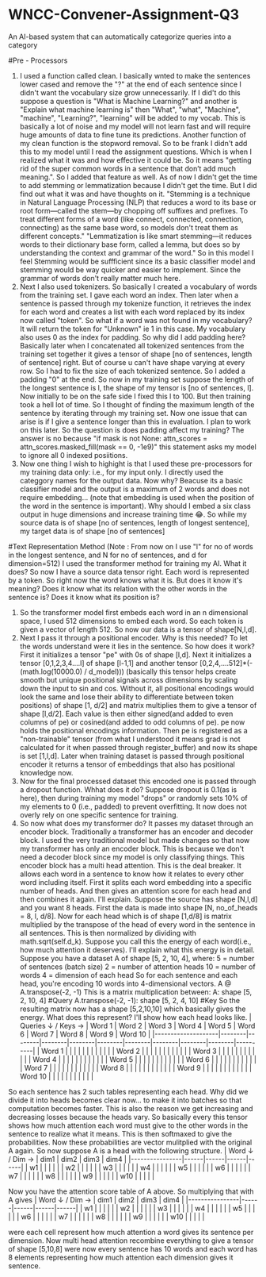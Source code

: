 # WNCC-Convener-Assignment-Q3
An AI-based system that can automatically categorize queries into a category

#Pre - Processors
1. I used a function called clean. I basically wnted to make the sentences lower cased and remove the "?" at the end of each sentence since I didn't want the vocabulary size grow unnecessarily. If I did't do this suppose a question is "What is Machine Learning?" and another is "Explain what machine learning is" then "What", "what", "Machine", "machine", "Learning?", "learning" will be added to my vocab. This is basically a lot of noise and my model will not learn fast and will require huge amounts of data to fine tune its predictions. Another function of my clean function is the stopword removal. So to be frank I didn't add this to my model until I read the assignment questions. Which is when I realized what it was and how effective it could be. So it means "getting rid of the super common words in a sentence that don’t add much meaning.". So I added that feature as well. As of now I didn't get the time to add stemming or lemmatization because I didn't get the time. But I did find out what it was and have thoughts on it. "Stemming is a technique in Natural Language Processing (NLP) that reduces a word to its base or root form—called the stem—by chopping off suffixes and prefixes. To treat different forms of a word (like connect, connected, connection, connecting) as the same base word, so models don't treat them as different concepts." "Lemmatization is like smart stemming—it reduces words to their dictionary base form, called a lemma, but does so by understanding the context and grammar of the word." So in this model I feel Stemming would be suffficient since its a basic classifier model and stemming would be way quicker and easier to implement. Since the grammar of words don't really matter much here. 
2.  Next I also used tokenizers. So basically I created a vocabulary of words from the training set. I gave each word an index. Then later when a sentence is passed through my tokenize function, it retrieves the index for each word and creates a list with each word replaced by its index now called "token". So what if a word was not found in my vocabulary? It will return the token for "Unknown" ie 1 in this case. My vocabulary also uses 0 as the index for padding. So why did I add padding here? Basically later when I concatenated all tokenized sentences from the training set together it gives a tensor of shape [no of sentences, length of sentence] right. But of course u can't have shape varying at every row. So I had to fix the size of each tokenized sentence. So I added a padding "0" at the end. So now in my training set suppose the length of the longest sentence is l, the shape of my tensor is [no of sentences, l]. Now initially to be on the safe side I fixed this l to 100. But then training took a hell lot of time. So I thought of finding the maximum length of the sentence by iterating through my training set. Now one issue that can arise is if I give a sentence longer than this in evaluation. I plan to work on this later. So the question is does padding affect my training? The answer is no because "if mask is not None: attn_scores = attn_scores.masked_fill(mask == 0, -1e9)" this statement asks my model to ignore all 0 indexed posiitions.
3. Now one thing I wish to highight is that I used these pre-processors for my training data only: i.e., for my input only. I directly used the categgory names for the output data. Now why? Beacuse its a basic classifier model and the output is a maximum of 2 words and does not require embedding... (note that embedding is used when the position of the word in the sentence is important). Why should I embed a six class output in huge dimensions and increase training time 😂. So while my source data is of shape [no of sentences, length of longest sentence], my target data is of shape [no of sentences]

#Text Representation Method   (Note : From now on I use "l" for no of words in the longest sentence, and N for no of sentences, and d for dimension=512)
I used the transformer method for training my AI. What it does? So now I have a source data tensor right. Each word is represented by a token. So right now the word knows what it is. But does it know it's meaning? Does it know what its relation with the other words in the sentence is? Does it know what its position is? 
1. So the transformer model first embeds each word in an n dimensional space, I used 512 dimensions to embed each word. So each token is given a vector of length 512. So now our data is a tensor of shape[N,l,d]. 
2. Next I pass it through a positional encoder. Why is this needed? To let the words understand were it lies in the sentence. So how does it work? First it initializes a tensor "pe" with 0s of shape [l,d]. Next it initializes a tensor [0,1,2,3,4....l] of shape [l-1,1] and another tensor [0,2,4,....512]*(-(math.log(10000.0) / d_model))) (basically this tensor helps create smooth but unique positional signals across dimensions by scaling down the input to sin and cos. Without it, all positional encodings would look the same and lose their ability to differentiate between token positions) of shape [1, d/2] and matrix multiplies them to give a tensor of shape [l,d/2]. Each value is then either signed(and added to even columns of pe) or cosined(and added to odd columns of pe). pe now holds the positional encodings information. Then pe is registered as a "non-trainable" tensor (from what I understood it means grad is not calculated for it when passed through register_buffer) and now its shape is set [1,l,d]. Later when training dataset is passed through positional encoder it returns a tensor of embeddings that also has positional knowledge now.
3. Now for the final processed dataset this encoded one is passed through a dropout function. Whhat does it do? Suppose dropout is 0.1(as is here), then during training my model "drops" or randomly sets 10% of my elements to 0 (i.e., padded) to prevent overfitting. It now does not overly rely on one specific sentence for training.
4. So now what does my transformer do? It passes my dataset through an encoder block. Traditionally a transformer has an encoder and decoder block. I used the very traditional model but made changes so that now my transformer has only an encoder block. This is because we don't need a decoder block since my model is only classifying things.
This encoder block has a multi head attention. This is the deal breaker. It allows each word in a sentence to know how it relates to every other word including itself. First it splits each word embedding into a specific number of heads. And then gives an attention score for each head and then combines it again. I'll explain. Suppose the source has shape [N,l,d] and you want 8 heads. First the data is made into shape [N, no_of_heads = 8, l, d/8]. Now for each head which is of shape [1,d/8] is matrix multiplied by the transpose of the head of every word in the sentence in all sentences. This is then normalized by dividing with math.sqrt(self.d_k). Suppose you call this the energy of each word(i.e., how much attention it deserves). I'll explain what this energy is in detail. Suppose you have a dataset A of shape [5, 2, 10, 4], where:
5 = number of sentences (batch size)
2 = number of attention heads
10 = number of words
4 = dimension of each head
So for each sentence and each head, you're encoding 10 words into 4-dimensional vectors.
A @ A.transpose(-2, -1)
This is a matrix multiplication between:
A: shape [5, 2, 10, 4]            #Query
A.transpose(-2, -1): shape [5, 2, 4, 10]               #Key
So the resulting matrix now has a shape [5,2,10,10] which basically gives the energy. What does this represent? I'll show how each head looks like. 
| Queries ↓ / Keys → | Word 1 | Word 2 | Word 3 | Word 4 | Word 5 | Word 6 | Word 7 | Word 8 | Word 9 |  Word 10 |
|--------------------|--------|--------|--------|--------|--------|--------|--------|--------|--------|----------|
| Word 1             |        |        |        |        |        |        |        |        |        |          |
| Word 2             |        |        |        |        |        |        |        |        |        |          |
| Word 3             |        |        |        |        |        |        |        |        |        |          |
| Word 4             |        |        |        |        |        |        |        |        |        |          |
| Word 5             |        |        |        |        |        |        |        |        |        |          |
| Word 6             |        |        |        |        |        |        |        |        |        |          |
| Word 7             |        |        |        |        |        |        |        |        |        |          |
| Word 8             |        |        |        |        |        |        |        |        |        |          |
| Word 9             |        |        |        |        |        |        |        |        |        |          |
| Word 10            |        |        |        |        |        |        |        |        |        |          |

So each sentence has 2 such tables representing each head. Why did we divide it into heads becomes clear now... to make it into batches so that computation becomes faster. This is also the reason we get increasing and decreasing losses because the heads vary. 
So basically every this tensor shows how much attention each word must give to the other words in the sentence to realize what it means. This is then softmaxed to give the probabilities. Now these probabilities are vector mulitplied with the original A again. So now suppose A is a head with the following structure.
| Word ↓ / Dim → | dim1 | dim2 | dim3 | dim4 |
|----------------|------|------|------|------|
| w1             |      |      |      |      |
| w2             |      |      |      |      |
| w3             |      |      |      |      |
| w4             |      |      |      |      |
| w5             |      |      |      |      |
| w6             |      |      |      |      |
| w7             |      |      |      |      |
| w8             |      |      |      |      |
| w9             |      |      |      |      |
| w10            |      |      |      |      |

Now you have the attention score table of A above. So multiplying that with A gives
| Word ↓ / Dim → | dim1 | dim2 | dim3 | dim4 |
|----------------|------|------|------|------|
| w1             |      |      |      |      |
| w2             |      |      |      |      |
| w3             |      |      |      |      |
| w4             |      |      |      |      |
| w5             |      |      |      |      |
| w6             |      |      |      |      |
| w7             |      |      |      |      |
| w8             |      |      |      |      |
| w9             |      |      |      |      |
| w10            |      |      |      |      |

were each cell represent how much attention a word gives its sentence per dimension. 
Now multi head attention recombine everything to give a tensor of shape [5,10,8] were now every sentence has 10 words and each word has 8 elements representing how much attention each dimension gives it sentence.
